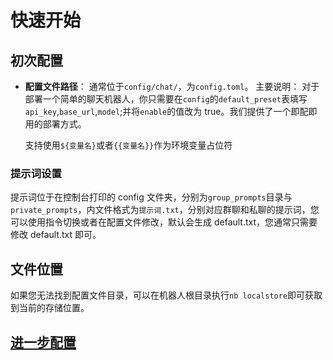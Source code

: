 # 快速开始

## 初次配置

- **配置文件路径**： 通常位于`config/chat/`，为`config.toml`。
  主要说明：
  对于部署一个简单的聊天机器人，你只需要在`config`的`default_preset`表填写`api_key`,`base_url`,`model`;并将`enable`的值改为 true。我们提供了一个即配即用的部署方式。

  支持使用`${变量名}`或者`{{变量名}}`作为环境变量占位符

### 提示词设置

提示词位于在控制台打印的 config 文件夹，分别为`group_prompts`目录与`private_prompts`，内文件格式为`提示词.txt`，分别对应群聊和私聊的提示词，您可以使用指令切换或者在配置文件修改，默认会生成 default.txt，您通常只需要修改 default.txt 即可。

## 文件位置

如果您无法找到配置文件目录，可以在机器人根目录执行`nb localstore`即可获取到当前的存储位置。

## [进一步配置](./next)
